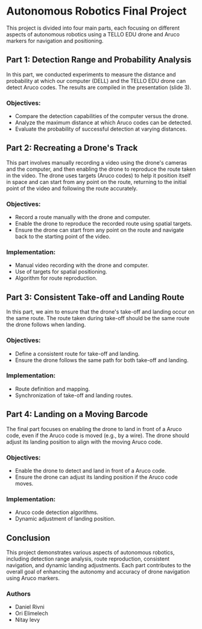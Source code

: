 # Autonomous Robotics Final Project

This project is divided into four main parts, each focusing on different aspects of autonomous robotics using a TELLO EDU drone and Aruco markers for navigation and positioning.

## Part 1: Detection Range and Probability Analysis
In this part, we conducted experiments to measure the distance and probability at which our computer (DELL) and the TELLO EDU drone can detect Aruco codes. The results are compiled in the presentation (slide 3).

### Objectives:
- Compare the detection capabilities of the computer versus the drone.
- Analyze the maximum distance at which Aruco codes can be detected.
- Evaluate the probability of successful detection at varying distances.

## Part 2: Recreating a Drone's Track
This part involves manually recording a video using the drone's cameras and the computer, and then enabling the drone to reproduce the route taken in the video. The drone uses targets (Aruco codes) to help it position itself in space and can start from any point on the route, returning to the initial point of the video and following the route accurately.

### Objectives:
- Record a route manually with the drone and computer.
- Enable the drone to reproduce the recorded route using spatial targets.
- Ensure the drone can start from any point on the route and navigate back to the starting point of the video.

### Implementation:
- Manual video recording with the drone and computer.
- Use of targets for spatial positioning.
- Algorithm for route reproduction.

## Part 3: Consistent Take-off and Landing Route
In this part, we aim to ensure that the drone's take-off and landing occur on the same route. The route taken during take-off should be the same route the drone follows when landing.

### Objectives:
- Define a consistent route for take-off and landing.
- Ensure the drone follows the same path for both take-off and landing.

### Implementation:
- Route definition and mapping.
- Synchronization of take-off and landing routes.

## Part 4: Landing on a Moving Barcode
The final part focuses on enabling the drone to land in front of a Aruco code, even if the Aruco code is moved (e.g., by a wire). The drone should adjust its landing position to align with the moving Aruco code.

### Objectives:
- Enable the drone to detect and land in front of a Aruco code.
- Ensure the drone can adjust its landing position if the Aruco code moves.

### Implementation:
- Aruco code detection algorithms.
- Dynamic adjustment of landing position.

## Conclusion
This project demonstrates various aspects of autonomous robotics, including detection range analysis, route reproduction, consistent navigation, and dynamic landing adjustments. Each part contributes to the overall goal of enhancing the autonomy and accuracy of drone navigation using Aruco markers.

### Authors
- Daniel Rivni
- Ori Elimelech
- Nitay levy
